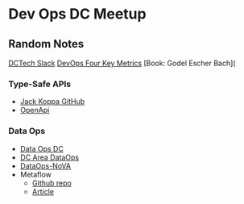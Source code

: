
# Dev Ops DC Meetup

## Random Notes
[DCTech Slack](http://www.dctechslack.com/)
[DevOps Four Key Metrics](https://stelligent.com/2018/12/21/measuring-devops-success-with-four-key-metrics/)
[Book: Godel Escher Bach](

### Type-Safe APIs
* [Jack Koppa GitHub](https://github.com/jackkoppa)
* [OpenApi](https://www.openapis.org/)

### Data Ops
* [Data Ops DC](https://www.meetup.com/DataOpsDC/)
* [DC Area DataOps](https://www.meetup.com/DC-Area-DataOps-Data-Operations/)
* [DataOps-NoVA](https://www.meetup.com/DataOps-NoVA/)
* Metaflow
	* [Github repo](https://github.com/Netflix/metaflow)
	* [Article](https://www.zdnet.com/article/netflix-our-metaflow-python-library-for-faster-data-science-is-now-open-source/)
<!--stackedit_data:
eyJoaXN0b3J5IjpbLTEyMDcxNzI4MTUsLTg3MDU5NDI3MF19
-->